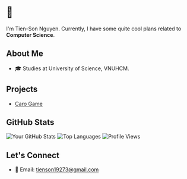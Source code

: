 # 👋 
I'm Tien-Son Nguyen. Currently, I have some quite cool plans related to **Computer Science**.

## About Me
- 🎓 Studies at University of Science, VNUHCM.

## Projects
- [Caro Game](https://github.com/unclenui/CSC00004-Caro)

## GitHub Stats
![Your GitHub Stats](https://github-readme-stats.vercel.app/api?username=unclenui&show_icons=true&theme=radical)
![Top Languages](https://github-readme-stats.vercel.app/api/top-langs/?username=unclenui&layout=compact)
![Profile Views](https://komarev.com/ghpvc/?username=YourGitHubUsername&color=green)

## Let's Connect
- 📧 Email: tienson19273@gmail.com
